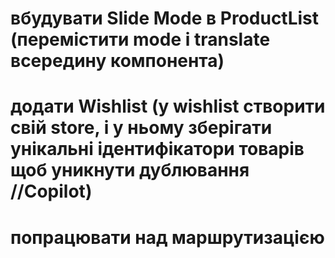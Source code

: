 # вбудувати Slide Mode в ProductList (перемістити mode і translate всередину компонента)

# додати Wishlist (у wishlist створити свій store, і у ньому зберігати унікальні ідентифікатори товарів щоб уникнути дублювання //Copilot)

# попрацювати над маршрутизацією
